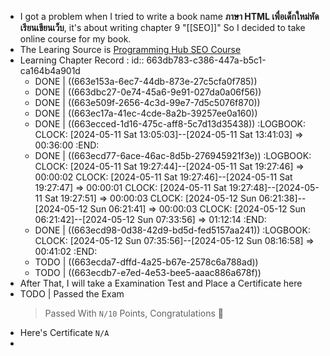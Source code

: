- I got a problem when I tried to write a book name **ภาษา HTML เพื่อเด็กใหม่หัดเรียนเขียนเว็บ**, it's about writing chapter 9  "[[SEO]]"  So I decided to take online course for my book.
- The Learing Source is [Programming Hub SEO Course](https://programminghub.io/coursedetail/programming/learn/SEO/70)
- Learning Chapter Record :
  id:: 663db783-c386-447a-b5c1-ca164b4a901d
	- DONE | ((663e153a-6ec7-44db-873e-27c5cfa0f785))
	- DONE | ((663dbc27-0e74-45a6-9e91-027da0a06f56))
	- DONE | ((663e509f-2656-4c3d-99e7-7d5c5076f870))
	- DONE | ((663ec17a-41ec-4cde-8a2b-39257ee0a160))
	- DONE | ((663ecced-1d16-475c-aff8-5c7d13d35438))
	  :LOGBOOK:
	  CLOCK: [2024-05-11 Sat 13:05:03]--[2024-05-11 Sat 13:41:03] =>  00:36:00
	  :END:
	- DONE | ((663ecd77-6ace-46ac-8d5b-276945921f3e))
	  :LOGBOOK:
	  CLOCK: [2024-05-11 Sat 19:27:44]--[2024-05-11 Sat 19:27:46] =>  00:00:02
	  CLOCK: [2024-05-11 Sat 19:27:46]--[2024-05-11 Sat 19:27:47] =>  00:00:01
	  CLOCK: [2024-05-11 Sat 19:27:48]--[2024-05-11 Sat 19:27:51] =>  00:00:03
	  CLOCK: [2024-05-12 Sun 06:21:38]--[2024-05-12 Sun 06:21:41] =>  00:00:03
	  CLOCK: [2024-05-12 Sun 06:21:42]--[2024-05-12 Sun 07:33:56] =>  01:12:14
	  :END:
	- DONE | ((663ecd98-0d38-42d9-bd5d-fed5157aa241))
	  :LOGBOOK:
	  CLOCK: [2024-05-12 Sun 07:35:56]--[2024-05-12 Sun 08:16:58] =>  00:41:02
	  :END:
	- TODO | ((663ecda7-dffd-4a25-b67e-2578c6a788ad))
	- TODO | ((663ecdb7-e7ed-4e53-bee5-aaac886a678f))
- After That, I will take a Examination Test and Place a Certificate here
- TODO | Passed the Exam
  > Passed With `N/10` Points, Congratulations 🎉
- Here's Certificate `N/A`
-